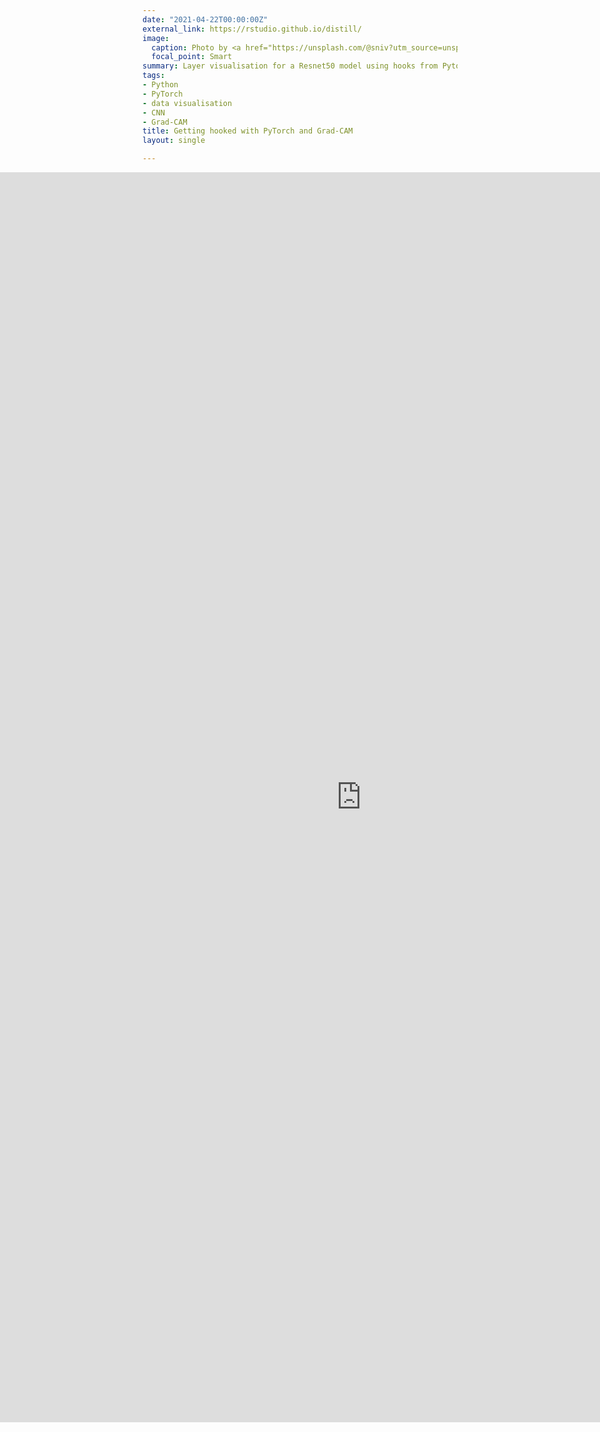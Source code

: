 ```yaml
---
date: "2021-04-22T00:00:00Z"
external_link: https://rstudio.github.io/distill/
image:
  caption: Photo by <a href="https://unsplash.com/@sniv?utm_source=unsplash&utm_medium=referral&utm_content=creditCopyText">Shirly Niv Marton</a> on <a href="https://unsplash.com/s/photos/chess?utm_source=unsplash&utm_medium=referral&utm_content=creditCopyText">Unsplash</a>
  focal_point: Smart
summary: Layer visualisation for a Resnet50 model using hooks from Pytorch and Grad-CAM
tags:
- Python
- PyTorch
- data visualisation
- CNN
- Grad-CAM
title: Getting hooked with PyTorch and Grad-CAM
layout: single

---
```

<iframe src="https://www.kaggle.com/embed/noobiedatascientist/getting-hooked-with-pytorch-and-grad-cam?kernelSessionId=59064805" height="2000" width = "1400"  display: flex; style="position:relative; left: -350px;" frameborder="0" scrolling="auto" title="Getting hooked with PyTorch and Grad-CAM"></iframe>